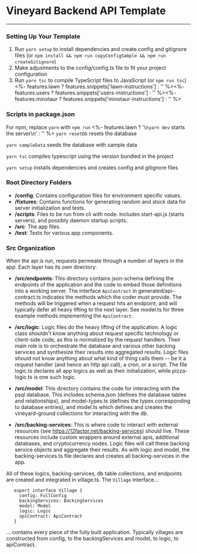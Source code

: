 # Vineyard Backend API Template #

---------

### Setting Up Your Template ###

1. Run `yarn setup` to install dependencies and create config and gitignore files (or `npm install && npm run copyConfigSample && npm run createGitignore`)
1. Make adjustments to the config/config.ts file to fit your project configuration
1. Run `yarn tsc` to compile TypeScript files to JavaScript (or `npm run tsc`)
<%- features.lawn ? features.snippets['lawn-instructions'] : '' %><%- features.users ? features.snippets['users-instructions'] : '' %><%- features.minotaur ? features.snippets['minotaur-instructions'] : '' %>
### Scripts in package.json ###

For npm, replace `yarn` with `npm run`
<%- features.lawn ? '\n`yarn dev` starts the server\n' : '' %>
`yarn resetDb` resets the database

`yarn sampleData` seeds the database with sample data

`yarn tsc` compiles typescript using the version bundled in the project

`yarn setup` installs dependencies and creates config and gitignore files

### Root Directory Folders ###

 - **/config**: Contains configuration files for environment specific values.
 - **/fixtures**: Contains functions for generating random and stock data for server initialization and tests.
 - **/scripts**: Files to be run from cli with node. Includes start-api.js (starts servers), and possibly daemon startup scripts.
 - **/src**: The app files.
 - **/test**: Tests for various app components.

### Src Organization ###

When the api is run, requests permeate through a number of layers in the app. Each layer has its own directory:

- **/src/endpoints**: This directory contains json-schema defining the endpoints of the application and the code to 
embed those definitions into a working server. The interface `ApiContract` in generated/api-contract.ts indicates the methods
which the coder must provide. The methods will be triggered when a request hits an endpoint, and will typically defer
all heavy lifting to the next layer. See model.ts for three example methods implementing the `ApiContract`.

- **/src/logic**:  Logic files do the heavy lifting of the application. A logic class shouldn't know anything about request specific technology or client-side code, as this is normalized by the request handlers. Their main role is to orchestrate the database and various other backing services and synthesize their results into aggregated results. Logic files should _not_ know anything about what kind of thing calls them -- be it a request handler (and hence an http api call), a cron, or a script. The file logic.ts declares all app logics as well as their initialization, while pizza-logic.ts is one such logic.

- **/src/model**: This directory contains the code for interacting with the psql database. This includes schema.json (defines the database tables and relationships), and model-types.ts (defines the types corresponding to database entries), and model.ts which defines and creates the vineyard-ground collections for interacting with the db.

- **/src/backing-services**: This is where code to interact with external resources (see https://12factor.net/backing-services) should live. These resources include custom wrappers around external apis, additional databases, and cryptocurrency nodes. Logic files will call these backing service objects and aggregate their results. As with logic and model, the backing-services.ts file declares and creates all backing-services in the app.

All of these logics, backing-services, db table collections, and endpoints are created and integrated in village.ts. The `Village` interface... 
```
   export interface Village {
     config: FullConfig
     backingServices: BackingServices
     model: Model
     logic: Logic
     apiContract: ApiContract
   }
```

... contains every piece of the fully built application. Typically villages are constructed from config, to the backingServices and model, to logic, to apiContract.
